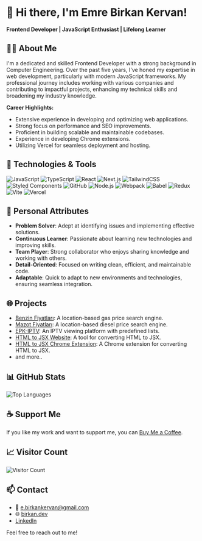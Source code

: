 # 👋 Hi there, I'm Emre Birkan Kervan!

**Frontend Developer | JavaScript Enthusiast | Lifelong Learner**

## 🧑‍💻 About Me

I'm a dedicated and skilled Frontend Developer with a strong background in Computer Engineering. Over the past five years, I've honed my expertise in web development, particularly with modern JavaScript frameworks. My professional journey includes working with various companies and contributing to impactful projects, enhancing my technical skills and broadening my industry knowledge.

**Career Highlights:**
- Extensive experience in developing and optimizing web applications.
- Strong focus on performance and SEO improvements.
- Proficient in building scalable and maintainable codebases.
- Experience in developing Chrome extensions.
- Utilizing Vercel for seamless deployment and hosting.

## 🚀 Technologies & Tools

![JavaScript](https://img.shields.io/badge/JavaScript-323330?style=for-the-badge&logo=javascript&logoColor=F7DF1E)
![TypeScript](https://img.shields.io/badge/TypeScript-007ACC?style=for-the-badge&logo=typescript&logoColor=white)
![React](https://img.shields.io/badge/React-20232A?style=for-the-badge&logo=react&logoColor=61DAFB)
![Next.js](https://img.shields.io/badge/Next.js-000000?style=for-the-badge&logo=nextdotjs&logoColor=white)
![TailwindCSS](https://img.shields.io/badge/TailwindCSS-38B2AC?style=for-the-badge&logo=tailwind-css&logoColor=white)
![Styled Components](https://img.shields.io/badge/Styled_Components-DB7093?style=for-the-badge&logo=styled-components&logoColor=white)
![GitHub](https://img.shields.io/badge/GitHub-181717?style=for-the-badge&logo=github&logoColor=white)
![Node.js](https://img.shields.io/badge/Node.js-43853D?style=for-the-badge&logo=node-dot-js&logoColor=white)
![Webpack](https://img.shields.io/badge/Webpack-8DD6F9?style=for-the-badge&logo=webpack&logoColor=white)
![Babel](https://img.shields.io/badge/Babel-F9DC3E?style=for-the-badge&logo=babel&logoColor=white)
![Redux](https://img.shields.io/badge/Redux-764ABC?style=for-the-badge&logo=redux&logoColor=white)
![Vite](https://img.shields.io/badge/Vite-646CFF?style=for-the-badge&logo=vite&logoColor=white)
![Vercel](https://img.shields.io/badge/Vercel-000000?style=for-the-badge&logo=vercel&logoColor=white)

## 🌟 Personal Attributes

- **Problem Solver**: Adept at identifying issues and implementing effective solutions.
- **Continuous Learner**: Passionate about learning new technologies and improving skills.
- **Team Player**: Strong collaborator who enjoys sharing knowledge and working with others.
- **Detail-Oriented**: Focused on writing clean, efficient, and maintainable code.
- **Adaptable**: Quick to adapt to new environments and technologies, ensuring seamless integration.

## 🌐 Projects

- [Benzin Fiyatları](https://benzin-fiyatlari.com): A location-based gas price search engine.
- [Mazot Fiyatları](https://mazot-fiyatlari.com): A location-based diesel price search engine.
- [EPK-IPTV](https://ebk-iptv.online.com): An IPTV viewing platform with predefined lists.
- [HTML to JSX Website](https://html-2-jsx.vercel.app): A tool for converting HTML to JSX.
- [HTML to JSX Chrome Extension](https://chromewebstore.google.com/detail/html-to-jsx/gdafcihicjmhjjjkldfdccfbajneiake?authuser=0&hl=tr): A Chrome extension for converting HTML to JSX.
- and more..

## 📊 GitHub Stats

![Top Languages](https://github-readme-stats.vercel.app/api/top-langs/?username=birkankervan&layout=compact&theme=radical)

## ☕ Support Me

If you like my work and want to support me, you can [Buy Me a Coffee](https://www.buymeacoffee.com/ebirkan).

## 📈 Visitor Count

![Visitor Count](https://komarev.com/ghpvc/?username=birkankervan&abbreviated=true)

## 📫 Contact

- 📧 [e.birkankervan@gmail.com](mailto:e.birkankervan@gmail.com)
- 🌐 [birkan.dev](https://birkan.dev)
- [LinkedIn](https://www.linkedin.com/in/emre-birkan-kervan)

Feel free to reach out to me!
